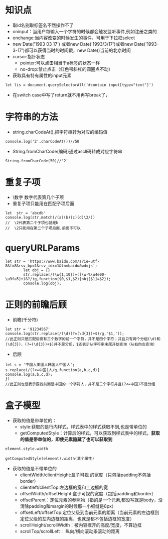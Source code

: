 # 知识点
- 取id名别取标签名不然操作不了
- oninput：当用户每输入一个字符的时候都会触发监听事件,例如注册之类的
- onchange:当内容改变的时候发生的事件，可用于下拉框select
- new Date('1993 03 17') 或者new Date('1993/3/17')或者new Date('1993-3-17')都可以获得当时的时间戳，new Date()当前的北京时间
- cursor:指针状态
  - pointer:可以点击相当于a标签的状态一样
  - no-drop:禁止点击（红色带斜杠的圆圈点不动）
- 获取具有特有属性的input元素 
```
let lis = document.querySelectorAll('#contain input[type="text"]')
```
- 在switch case中写了return就不用再写break了，
# 字符串的方法
  - string.charCodeAt(),把字符串转为对应的编码值
  ```
  console.log('2'.charCodeAt())//50
  ```
  - String.fromCharCode(编码)通过ascll码转成对应字符串
```
String.fromCharCode(50)//'2'
```
# 重复子项
 - \数字  数字代表第几个子项
 - 重复子项只能用在匹配子项后面
```
let  str = 'abcdb'
console.log(str.match(/(a)(b)(c)(d)\2/))
//  \2代表第二个子项也就是b
//  \2只能用在第二个子项后面,前面不可以
```
# queryURLParams
```
let str = 'https://www.baidu.com/s?ie=utf-8&f=8&rsv_bp=1&rsv_idx=1&tn=baidu&wd=js';
        let obj = {}
        str.replace(/(\w{1,10})=([\w-%\u4e00-\u9fa5]+)&?/ig,function($0,$1,$2){obj[$1]=$2});
        console.log(obj);
```
# 正则的前瞻后顾
  - 前瞻(千分符)
```
let str = '91234567'
console.log(str.replace(/(\d)(?=(\d{3})+$)/g,'$1,'));
//此正则只是匹配后面有三个数字的前一个字符，并不是四个字符；并且只有两个分组(\d)和(\d{3})，(?=(\d{3})+$)并不是分组，$还表示从字符串末尾开始查询（从右向左查询）
```
  - 后顾
```
let s = '中国人美国人韩国人中国人';           
s.replace(/(?<=中国)人/g,function(a,b,c,d){
console.log(a,b,c,d);               
})
//此正则也是表示要找前面是中国的一个字符人，并不是三个字符并且(?<=中国)不是分组
```
# 盒子模型
- 获取的值是带单位的：
   - style:获取的是行内样式，样式表中的样式获取不到,也是带单位的
   - getComputedStyle：计算后的样式，可以获取到样式表中的样式，**获取的值是带单位的，即使元素隐藏了也可以获取到**
```
element.style.width
```
```
getComputedStyle(element).width(某个属性)
```
- 获取的值是不带单位的
  - clientWidth/clientHeight:盒子可视 的宽度（只包括padding不包括border）
  - clientleft/clientTop:左边框的宽和上边框的宽
  - offsetWidth/offsetHeight:盒子可视的宽度（包括padding和border）
  - offsetParent：定位元素的参照物（指的是一个元素,都没写就是body，没清除padding和margin的时候那一小细缝是8px）
  - offsetLeft/offsetTop:定位父级到当前元素的距离（当前元素的左边框到定位父级的左内边框的距离，也就是都不包括边框的宽度）
  - scrollHeight/scrollWidth：被内容撑开的高度/宽度，不算边框
  - scrollTop/scrollLeft： 纵向/横向滚动条滚动的距离